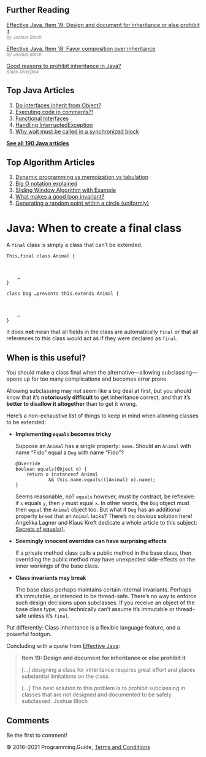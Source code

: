 



## Further Reading

[Effective Java, Item 19: Design and document for inheritance or else prohibit it](https://books.google.se/books?id=BIpDDwAAQBAJ)  
<span style="color: grey; font-style: italic; font-size: smaller">by Joshua Bloch</span>

[Effective Java, Item 18: Favor composition over inheritance](https://books.google.se/books?id=BIpDDwAAQBAJ)  
<span style="color: grey; font-style: italic; font-size: smaller">by Joshua Bloch</span>

[Good reasons to prohibit inheritance in Java?](https://stackoverflow.com/q/218744/276052)  
<span style="color: grey; font-style: italic; font-size: smaller">Stack Overflow</span>



## Top Java Articles

1.  [Do interfaces inherit from Object?](do-interfaces-inherit-from-object.html)
2.  [Executing code in comments?!](executing-code-in-comments.html)
3.  [Functional Interfaces](functional-interfaces.html)
4.  [Handling InterruptedException](handling-interrupted-exceptions.html)
5.  [Why wait must be called in a synchronized block](why-wait-must-be-in-synchronized.html)

[**See all 190 Java articles**](index.html)

## Top Algorithm Articles

1.  [Dynamic programming vs memoization vs tabulation](../dynamic-programming-vs-memoization-vs-tabulation.html)
2.  [Big O notation explained](../big-o-notation-explained.html)
3.  [Sliding Window Algorithm with Example](../sliding-window-example.html)
4.  [What makes a good loop invariant?](../what-makes-a-good-loop-invariant.html)
5.  [Generating a random point within a circle (uniformly)](../random-point-within-circle.html)

# Java: When to create a final class

A `final` class is simply a class that can’t be extended.

    This…final class Animal {



        …
    }

    class Dog …prevents this.extends Animal {



        …
    }

It does **not** mean that all fields in the class are automatically `final` or that all references to this class would act as if they were declared as `final`.

## When is this useful?

You should make a class final when the <span class="no-wrap">alternative—allowing</span> <span class="no-wrap">subclassing—opens</span> up for too many complications and becomes error prone.

Allowing subclassing may not seem like a big deal at first, but you should know that it’s **notoriously difficult** to get inheritance correct, and that it’s **better to disallow it altogether** than to get it wrong.

Here’s a non-exhaustive list of things to keep in mind when allowing classes to be extended:

- **Implementing `equals` becomes tricky**

  Suppose an `Animal` has a single property: `name`. Should an `Animal` with name “Fido” equal a `Dog` with name “Fido”?

      @Override
      boolean equals(Object o) {
          return o instanceof Animal
                  && this.name.equals(((Animal) o).name);
      }

  Seems reasonable, no? `equals` however, must by contract, be reflexive: if `x` equals `y`, then `y` must equal `x`. In other words, the `Dog` object must then `equal` the `Animal` object too. But what if `Dog` has an additional property `breed` that an `Animal` lacks? There’s no obvious solution here! Angelika Lagner and Klaus Kreft dedicate a whole article to this subject: [Secrets of equals()](http://www.angelikalanger.com/Articles/JavaSolutions/SecretsOfEquals/Equals.html).

- **Seemingly innocent overrides can have surprising effects**

  If a private method class calls a public method in the base class, then overriding the public method may have unexpected side-effects on the inner workings of the base class.

- **Class invariants may break**

  The base class perhaps maintains certain internal invariants. Perhaps it’s immutable, or intended to be thread-safe. There’s no way to enforce such design decisions upon subclasses. If you receive an object of the base class type, you technically can’t assume it’s immutable or thread-safe unless it’s `final`.

Put differently: Class inheritance is a flexible language feature, and a powerful footgun.

Concluding with a quote from [Effective Java](https://books.google.se/books?id=BIpDDwAAQBAJ):

> **Item 19: Design and document for inheritance or else prohibit it**
>
> \[…\] designing a class for inheritance requires great effort and places substantial limitations on the class.
>
> \[…\] The best solution to this problem is to prohibit subclassing in classes that are not designed and documented to be safely subclassed. <span class="quote-source">Joshua Bloch</span>

## Comments

Be the first to comment!

© 2016–2021 Programming.Guide, [Terms and Conditions](../terms-and-conditions.html)
